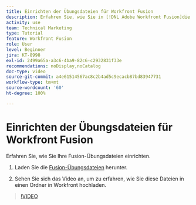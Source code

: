 ```yaml
---
title: Einrichten der Übungsdateien für Workfront Fusion
description: Erfahren Sie, wie Sie in [!DNL Adobe Workfront Fusion]die Übungsdateien herunterladen und diese Dateien in einen Ordner in Workfront hochladen können.
activity: use
team: Technical Marketing
type: Tutorial
feature: Workfront Fusion
role: User
level: Beginner
jira: KT-8998
exl-id: 2499a65a-a3c6-4ba9-82c6-c2932831f33e
recommendations: noDisplay,noCatalog
doc-type: video
source-git-commit: a4e61514567ac8c2b4ad5c9ecacb87bd83947731
workflow-type: tm+mt
source-wordcount: '60'
ht-degree: 100%

---
```


# Einrichten der Übungsdateien für Workfront Fusion

Erfahren Sie, wie Sie Ihre Fusion-Übungsdateien einrichten.

1. Laden Sie die [Fusion-Übungsdateien](/help/assets/fusion-exercise-files.zip) herunter.

1. Sehen Sie sich das Video an, um zu erfahren, wie Sie diese Dateien in einen Ordner in Workfront hochladen.

>[!VIDEO](https://video.tv.adobe.com/v/335258/?quality=12&learn=on)
